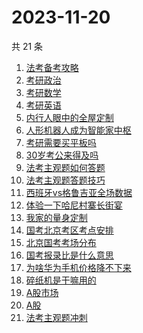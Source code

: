 # 2023-11-20

共 21 条

<!-- BEGIN ZHIHUSEARCH -->
<!-- 最后更新时间 Mon Nov 20 2023 20:20:19 GMT+0800 (China Standard Time) -->
1. [法考备考攻略](https://www.zhihu.com/search?q=法考备考攻略)
1. [考研政治](https://www.zhihu.com/search?q=考研政治)
1. [考研数学](https://www.zhihu.com/search?q=考研数学)
1. [考研英语](https://www.zhihu.com/search?q=考研英语)
1. [内行人眼中的全屋定制](https://www.zhihu.com/search?q=内行人眼中的全屋定制)
1. [人形机器人成为智能家中枢](https://www.zhihu.com/search?q=人形机器人成为智能家中枢)
1. [考研需要买平板吗](https://www.zhihu.com/search?q=考研需要买平板吗)
1. [30岁考公来得及吗](https://www.zhihu.com/search?q=30岁考公来得及吗)
1. [法考主观题如何答题](https://www.zhihu.com/search?q=法考主观题如何答题)
1. [法考主观题答题技巧](https://www.zhihu.com/search?q=法考主观题答题技巧)
1. [西班牙vs格鲁吉亚全场数据](https://www.zhihu.com/search?q=西班牙vs格鲁吉亚全场数据)
1. [体验一下哈尼村寨长街宴](https://www.zhihu.com/search?q=体验一下哈尼村寨长街宴)
1. [我家的量身定制](https://www.zhihu.com/search?q=我家的量身定制)
1. [国考北京考区考点安排](https://www.zhihu.com/search?q=国考北京考区考点安排)
1. [北京国考考场分布](https://www.zhihu.com/search?q=北京国考考场分布)
1. [国考报录比是什么意思](https://www.zhihu.com/search?q=国考报录比是什么意思)
1. [为啥华为手机价格降不下来](https://www.zhihu.com/search?q=为啥华为手机价格降不下来)
1. [碎纸机是干嘛用的](https://www.zhihu.com/search?q=碎纸机是干嘛用的)
1. [A股市场](https://www.zhihu.com/search?q=A股市场)
1. [A股](https://www.zhihu.com/search?q=A股)
1. [法考主观题冲刺](https://www.zhihu.com/search?q=法考主观题冲刺)
<!-- END ZHIHUSEARCH -->
